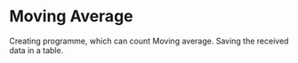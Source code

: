 # Moving Average
Creating programme, which can count Moving average. Saving the received data in a table.
